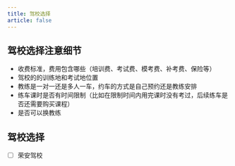 ```yaml
---
title: 驾校选择
article: false
---
```


## **驾校选择注意细节**
- 收费标准，费用包含哪些（培训费、考试费、模考费、补考费、保险等）
- 驾校的的训练地和考试地位置
- 教练是一对一还是多人一车，约车的方式是自己预约还是教练安排
- 练车课时是否有时间限制（比如在限制时间内用完课时没有考过，后续练车是否还需要购买课程）
- 是否可以换教练

## **驾校选择**

- [ ] 荣安驾校